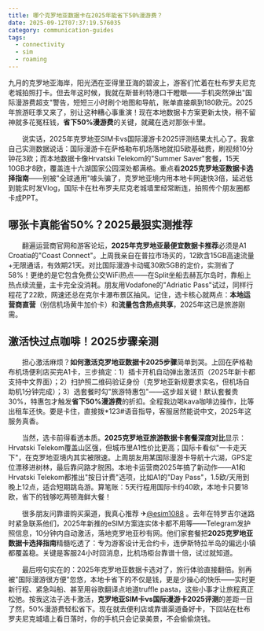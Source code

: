 ```yaml
---
title: 哪个克罗地亚数据卡在2025年能省下50%漫游费？
date: 2025-09-12T07:37:19.576035
category: communication-guides
tags:
  - connectivity
  - sim
  - roaming
---
```


九月的克罗地亚海岸，阳光洒在亚得里亚海的碧波上，游客们忙着在杜布罗夫尼克老城拍照打卡。但去年这时候，我就在斯普利特港口干瞪眼——手机突然弹出"国际漫游费超支"警告，短短三小时刷个地图和导航，账单直接飙到180欧元。2025年旅游旺季又来了，别让这种糟心事重演！现在本地数据卡方案更新太快，稍不留神就多花冤枉钱，**省下50%漫游费**的关键，就藏在选对那张卡里。

　　说实话，2025年克罗地亚SIM卡vs国际漫游卡2025评测结果太扎心了。我拿自己实测数据说话：国际漫游卡在萨格勒布机场落地就扣5欧基础费，刷视频10分钟花3欧；而本地数据卡像Hrvatski Telekom的"Summer Saver"套餐，15天10GB才8欧，覆盖连十六湖国家公园深处都满格。重点看**2025克罗地亚数据卡选择指南**——别被"全球通用"噱头骗了，克罗地亚境内用本地卡网速快3倍，延迟低到能实时发Vlog，国际卡在杜布罗夫尼克老城墙里经常断连，拍照传个朋友圈都卡成PPT。

## 哪张卡真能省50%？2025最狠实测推荐

　　翻遍运营商官网和游客论坛，**2025年克罗地亚最便宜数据卡推荐**必须是A1 Croatia的"Coast Connect"。上周我亲自在普拉市场买的，12欧含15GB高速流量+无限通话，有效期21天。对比国际漫游卡动辄30欧5GB的定价，实测省了58%！更绝的是它包含免费公交WiFi热点——在Split坐船去赫瓦尔岛时，靠船上热点续流量，主卡完全没消耗。朋友用Vodafone的"Adriatic Pass"试过，同样行程花了22欧，网速还总在克尔卡瀑布景区抽风。记住，选卡核心就两点：**本地运营商直营**（别信机场黄牛加价卡）和**流量包含热点共享**，2025年这已是旅游刚需。

## 激活快过点咖啡！2025步骤亲测

　　担心激活麻烦？**如何激活克罗地亚数据卡2025步骤**简单到哭。上回在萨格勒布机场便利店买完A1卡，三步搞定：1）插卡开机自动弹出激活页（2025年新卡都支持中文界面）；2）扫护照二维码验证身份（克罗地亚新规要求实名，但机场自助机1分钟完成）；3）选套餐时勾"旅游特惠包"——这步超关键！默认套餐贵30%，特惠包才触发**省下50%漫游费**的折扣。全程我边喝kava咖啡边操作，比等出租车还快。要是卡住，直接拨*123#语音指导，客服居然能说中文，2025年这服务真香。

　　当然，选卡前得看透本质。**2025克罗地亚旅游数据卡套餐深度对比**显示：Hrvatski Telekom覆盖山区强，但城市里A1性价比更高；国际卡看似"一卡走天下"，在克罗地亚境内其实被限速。上周朋友用某国际漫游卡导航十六湖，GPS定位漂移进树林，最后靠问路才脱困。本地卡运营商2025年搞了新动作——A1和Hrvatski Telekom都推出"按日计费"选项，比如A1的"Day Pass"，1.5欧/天用到晚上12点，适合短期跳岛游。算笔账：5天行程用国际卡约40欧，本地卡只要18欧，省下的钱够吃两顿海鲜大餐！

　　很多朋友问靠谱购买渠道，我真心推荐 ✈[@esim1088](https://t.me/s/esim1088) 。去年在特罗吉尔迷路时紧急联系他们，2025年新推的eSIM方案连实体卡都不用等——Telegram发护照信息，10分钟内自动激活，落地克罗地亚秒有网。他们家套餐把**2025克罗地亚数据卡选择指南**精髓吃透了：专为游客设计无合约卡，连伊斯特拉半岛的偏远小镇都覆盖稳。关键是客服24小时回消息，比机场柜台靠谱十倍，试过就知道。

　　最后唠句实在的：2025年克罗地亚数据卡选对了，旅行体验直接翻倍。别再被"国际漫游很方便"忽悠，本地卡省下的不仅是钱，更是少操心的快乐——实时更新行程、紧急叫船、甚至用谷歌翻译点地道truffle pasta，这些小事才让旅程真正松弛。按我这法子选卡激活，**克罗地亚SIM卡vs国际漫游卡2025评测**的差距一目了然，50%漫游费轻松省下。现在就去便利店或靠谱渠道备好卡，下回站在杜布罗夫尼克城墙上看日落时，你的手机只会记录美景，不会偷偷烧钱。